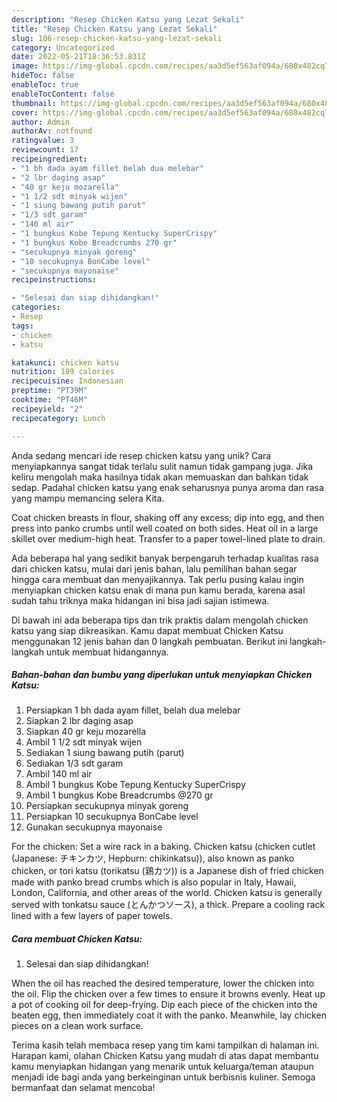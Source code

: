 ```yaml
---
description: "Resep Chicken Katsu yang Lezat Sekali"
title: "Resep Chicken Katsu yang Lezat Sekali"
slug: 106-resep-chicken-katsu-yang-lezat-sekali
category: Uncategorized
date: 2022-05-21T18:36:53.831Z
image: https://img-global.cpcdn.com/recipes/aa3d5ef563af094a/680x482cq70/chicken-katsu-foto-resep-utama.jpg
hideToc: false
enableToc: true
enableTocContent: false
thumbnail: https://img-global.cpcdn.com/recipes/aa3d5ef563af094a/680x482cq70/chicken-katsu-foto-resep-utama.jpg
cover: https://img-global.cpcdn.com/recipes/aa3d5ef563af094a/680x482cq70/chicken-katsu-foto-resep-utama.jpg
author: Admin
authorAv: notfound
ratingvalue: 3
reviewcount: 17
recipeingredient:
- "1 bh dada ayam fillet belah dua melebar"
- "2 lbr daging asap"
- "40 gr keju mozarella"
- "1 1/2 sdt minyak wijen"
- "1 siung bawang putih parut"
- "1/3 sdt garam"
- "140 ml air"
- "1 bungkus Kobe Tepung Kentucky SuperCrispy"
- "1 bungkus Kobe Breadcrumbs 270 gr"
- "secukupnya minyak goreng"
- "10 secukupnya BonCabe level"
- "secukupnya mayonaise"
recipeinstructions:

- "Selesai dan siap dihidangkan!"
categories:
- Resep
tags:
- chicken
- katsu

katakunci: chicken katsu 
nutrition: 189 calories
recipecuisine: Indonesian
preptime: "PT39M"
cooktime: "PT46M"
recipeyield: "2"
recipecategory: Lunch

---
```





Anda sedang mencari ide resep chicken katsu yang unik? Cara menyiapkannya sangat tidak terlalu sulit namun tidak gampang juga. Jika keliru mengolah maka hasilnya tidak akan memuaskan dan bahkan tidak sedap. Padahal chicken katsu yang enak seharusnya punya aroma dan rasa yang mampu memancing selera Kita.





Coat chicken breasts in flour, shaking off any excess; dip into egg, and then press into panko crumbs until well coated on both sides. Heat oil in a large skillet over medium-high heat. Transfer to a paper towel-lined plate to drain.

Ada beberapa hal yang sedikit banyak berpengaruh terhadap kualitas rasa dari chicken katsu, mulai dari jenis bahan, lalu pemilihan bahan segar hingga cara membuat dan menyajikannya. Tak perlu pusing kalau ingin menyiapkan chicken katsu enak di mana pun kamu berada, karena asal sudah tahu triknya maka hidangan ini bisa jadi sajian istimewa.






Di bawah ini ada beberapa tips dan trik praktis dalam mengolah chicken katsu yang siap dikreasikan. Kamu dapat membuat Chicken Katsu menggunakan 12 jenis bahan dan 0 langkah pembuatan. Berikut ini langkah-langkah untuk membuat hidangannya.

<!--inarticleads1-->

##### Bahan-bahan dan bumbu yang diperlukan untuk menyiapkan Chicken Katsu:

1. Persiapkan 1 bh dada ayam fillet, belah dua melebar
1. Siapkan 2 lbr daging asap
1. Siapkan 40 gr keju mozarella
1. Ambil 1 1/2 sdt minyak wijen
1. Sediakan 1 siung bawang putih (parut)
1. Sediakan 1/3 sdt garam
1. Ambil 140 ml air
1. Ambil 1 bungkus Kobe Tepung Kentucky SuperCrispy
1. Ambil 1 bungkus Kobe Breadcrumbs @270 gr
1. Persiapkan secukupnya minyak goreng
1. Persiapkan 10 secukupnya BonCabe level
1. Gunakan secukupnya mayonaise


For the chicken: Set a wire rack in a baking. Chicken katsu (chicken cutlet (Japanese: チキンカツ, Hepburn: chikinkatsu)), also known as panko chicken, or tori katsu (torikatsu (鶏カツ)) is a Japanese dish of fried chicken made with panko bread crumbs which is also popular in Italy, Hawaii, London, California, and other areas of the world. Chicken katsu is generally served with tonkatsu sauce (とんかつソース), a thick. Prepare a cooling rack lined with a few layers of paper towels. 

<!--inarticleads2-->

##### Cara membuat Chicken Katsu:


1. Selesai dan siap dihidangkan!

When the oil has reached the desired temperature, lower the chicken into the oil. Flip the chicken over a few times to ensure it browns evenly. Heat up a pot of cooking oil for deep-frying. Dip each piece of the chicken into the beaten egg, then immediately coat it with the panko. Meanwhile, lay chicken pieces on a clean work surface. 

Terima kasih telah membaca resep yang tim kami tampilkan di halaman ini. Harapan kami, olahan Chicken Katsu yang mudah di atas dapat membantu kamu menyiapkan hidangan yang menarik untuk keluarga/teman ataupun menjadi ide bagi anda yang berkeinginan untuk berbisnis kuliner. Semoga bermanfaat dan selamat mencoba!
